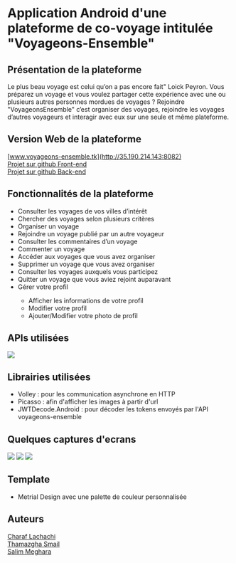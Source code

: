 # Application Android d'une plateforme de co-voyage intitulée "Voyageons-Ensemble"

## Présentation de la plateforme 
Le plus beau voyage est celui qu’on a pas encore fait" Loick Peyron. Vous préparez un voyage et vous voulez partager cette expérience avec une ou plusieurs autres personnes mordues de voyages ? Rejoindre "VoyageonsEnsemble" c’est organiser des voyages, rejoindre les voyages d’autres voyageurs
et interagir avec eux sur une seule et même plateforme.

## Version Web de la plateforme
[www.voyageons-ensemble.tk](http://35.190.214.143:8082) </br>
[Projet sur github Front-end](https://github.com/CharafLachachi/Projet_Dar_Angular)</br>
[Projet sur github Back-end](https://github.com/CharafLachachi/Projet-Dar)

## Fonctionnalités de la plateforme
<ul>
<li> Consulter les voyages de vos villes d’intérêt </li>
<li>Chercher des voyages selon plusieurs critères </li>
<li>Organiser un voyage </li>
<li>Rejoindre un voyage publié par un autre voyageur </li>
<li>Consulter les commentaires d’un voyage </li>
<li>Commenter un voyage </li>
<li>Accéder aux voyages que vous avez organiser  </li>
<li>Supprimer un voyage que vous avez organiser</li>
<li>Consulter les voyages auxquels vous participez  </li>
<li>Quitter un voyage que vous aviez rejoint auparavant</li>
<li>Gérer votre profil</li>
<ul><li>Afficher les informations de votre profil</li>   
<li>Modifier votre profil   </li>
<li>Ajouter/Modifier votre photo de profil</li></ul></ul>


## APIs utilisées
 <img src="https://user-images.githubusercontent.com/13594921/49209858-f33b8c00-f3bb-11e8-85df-6c7d0f42a21b.png" />

## Librairies utilisées 
<ul>
<li>Volley : pour les communication asynchrone en HTTP</li>
<li>Picasso : afin d'afficher les images à partir d'url </li>
<li>JWTDecode.Android : pour décoder les tokens envoyés par l'API voyageons-ensemble</li>

</ul>

## Quelques captures d'ecrans
<img src ="https://user-images.githubusercontent.com/13594921/49209962-2e3dbf80-f3bc-11e8-83e7-1beee586112d.png" />

<img src ="https://user-images.githubusercontent.com/13594921/49209997-3bf34500-f3bc-11e8-83ce-2a28b655870d.png" />

<img src ="https://user-images.githubusercontent.com/13594921/49210015-49103400-f3bc-11e8-93cf-4fa5caa5cdc6.png" />



## Template
<ul>
<li>Metrial Design avec une palette de couleur personnalisée</li> 
</ul>

## Auteurs
[Charaf Lachachi](https://github.com/CharafLachachi)</br>
[Thamazgha Smail](https://github.com/ThamazghaSMAIL)</br>
[Salim Meghara](https://github.com/Sovitchi94)


